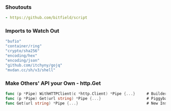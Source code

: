 ### Shoutouts
```yaml
- https://github.com/bitfield/script
```

### Imports to Watch Out
```go
"bufio"
"container/ring"
"crypto/sha256"
"encoding/hex"
"encoding/json"
"github.com/itchyny/gojq"
"mvdan.cc/sh/v3/shell"
```

### Make Others' API your Own - http.Get
```go
func (p *Pipe) WithHTTPClient(c *http.Client) *Pipe {...}     # Builder Step
func (p *Pipe) Get(url string) *Pipe {...}                    # Piggyback on the Known API
func Get(url string) *Pipe {...}                              # New Instance
```

